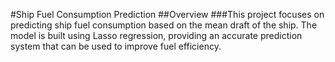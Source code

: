 #Ship Fuel Consumption Prediction 
##Overview
###This project focuses on predicting ship fuel consumption based on the mean draft of the ship. The model is built using Lasso regression, providing an accurate prediction system that can be used to improve fuel efficiency.
